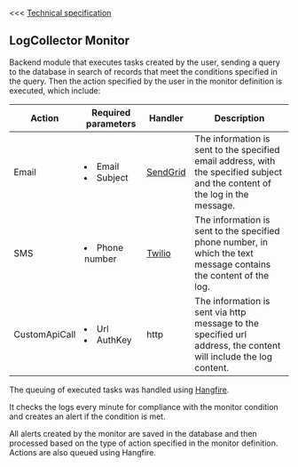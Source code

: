 <<< [Technical specification](techspec.md)

## LogCollector Monitor

Backend module that executes tasks created by the user, sending a query to the database in search of records that meet the conditions specified in the query. 
Then the action specified by the user in the monitor definition is executed, which include:

|Action|Required parameters|Handler|Description|
|--|--|--|--|
|Email| <li>Email</li><li>Subject</li> |[SendGrid](https://sendgrid.com)|The information is sent to the specified email address, with the specified subject and the content of the log in the message.|
|SMS|<li>Phone number</li>|[Twilio](https://www.twilio.com)|The information is sent to the specified phone number, in which the text message contains the content of the log.|
|CustomApiCall|<li>Url</li><li>AuthKey</li>|http|The information is sent via http message to the specified url address, the content will include the log content.|


The queuing of executed tasks was handled using [Hangfire](https://www.hangfire.io). 

It checks the logs every minute for compliance with the monitor condition and creates an alert if the condition is met.

All alerts created by the monitor are saved in the database and then processed based on the type of action specified in the monitor definition. 
Actions are also queued using Hangfire.
